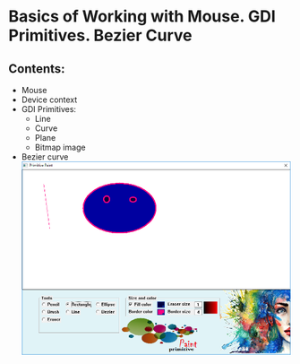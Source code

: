# Basics of Working with Mouse. GDI Primitives. Bezier Curve
## Contents:
- Mouse
- Device context
- GDI Primitives:
	- Line
	- Curve
	- Plane
	- Bitmap image
- Bezier curve
![alt text](images/img1.png "Capture of the application")

